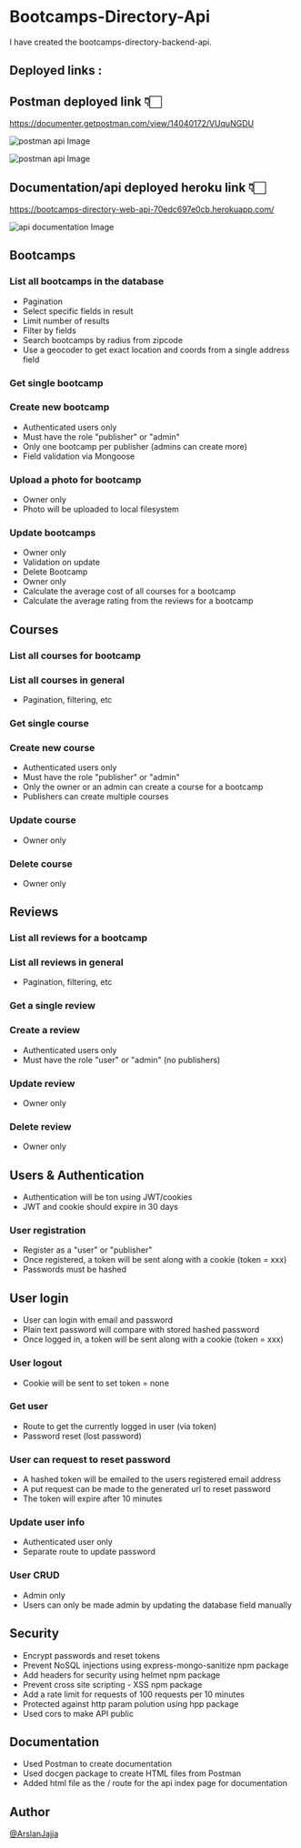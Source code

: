 # Bootcamps-Directory-Api

I have created the bootcamps-directory-backend-api.

## Deployed links :

## Postman deployed link 👇🏻

https://documenter.getpostman.com/view/14040172/VUquNGDU

![postman api Image](/public/images/postman1.png)

![postman api Image](/public/images/postman2.png)



## Documentation/api deployed heroku link 👇🏻

https://bootcamps-directory-web-api-70edc697e0cb.herokuapp.com/

![api documentation Image](/public/images/api.png)

## Bootcamps

### List all bootcamps in the database

-   Pagination
-   Select specific fields in result
-   Limit number of results
-   Filter by fields
-   Search bootcamps by radius from zipcode
-   Use a geocoder to get exact location and coords from a single address field

### Get single bootcamp

### Create new bootcamp

-   Authenticated users only
-   Must have the role "publisher" or "admin"
-   Only one bootcamp per publisher (admins can create more)
-   Field validation via Mongoose

### Upload a photo for bootcamp

-   Owner only
-   Photo will be uploaded to local filesystem

### Update bootcamps

-   Owner only
-   Validation on update
-   Delete Bootcamp
-   Owner only
-   Calculate the average cost of all courses for a bootcamp
-   Calculate the average rating from the reviews for a bootcamp

## Courses

### List all courses for bootcamp

### List all courses in general

-   Pagination, filtering, etc

### Get single course

### Create new course

-   Authenticated users only
-   Must have the role "publisher" or "admin"
-   Only the owner or an admin can create a course for a bootcamp
-   Publishers can create multiple courses

### Update course

-   Owner only

### Delete course

-   Owner only

## Reviews

### List all reviews for a bootcamp

### List all reviews in general

-   Pagination, filtering, etc

### Get a single review

### Create a review

-   Authenticated users only
-   Must have the role "user" or "admin" (no publishers)

### Update review

-   Owner only

### Delete review

-   Owner only

## Users & Authentication

-   Authentication will be ton using JWT/cookies
-   JWT and cookie should expire in 30 days

### User registration

-   Register as a "user" or "publisher"
-   Once registered, a token will be sent along with a cookie (token = xxx)
-   Passwords must be hashed

## User login

-   User can login with email and password
-   Plain text password will compare with stored hashed password
-   Once logged in, a token will be sent along with a cookie (token = xxx)

### User logout

-   Cookie will be sent to set token = none

### Get user

-   Route to get the currently logged in user (via token)
-   Password reset (lost password)

### User can request to reset password

-   A hashed token will be emailed to the users registered email address
-   A put request can be made to the generated url to reset password
-   The token will expire after 10 minutes

### Update user info

-   Authenticated user only
-   Separate route to update password

### User CRUD

-   Admin only
-   Users can only be made admin by updating the database field manually

## Security

-   Encrypt passwords and reset tokens
-   Prevent NoSQL injections using express-mongo-sanitize npm package
-   Add headers for security using helmet npm package
-   Prevent cross site scripting - XSS npm package
-   Add a rate limit for requests of 100 requests per 10 minutes
-   Protected against http param polution using hpp package
-   Used cors to make API public

## Documentation

-   Used Postman to create documentation
-   Used docgen package to create HTML files from Postman
-   Added html file as the / route for the api index page for documentation

## Author

[@ArslanJajja](https://www.github.com/arslanjajja1)
